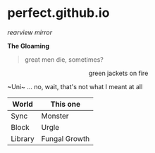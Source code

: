 # perfect.github.io

_rearview mirror_

**The Gloaming**

>great men die, sometimes?

<p align=center> green jackets on fire </p>

~Uni~ ... no, wait, that's not what I meant at all

<p align=center>

| World      | This one |
| ----------- | ----------- |
| Sync      | Monster       |
| Block   | Urgle        |
| Library | Fungal Growth |

</p>
